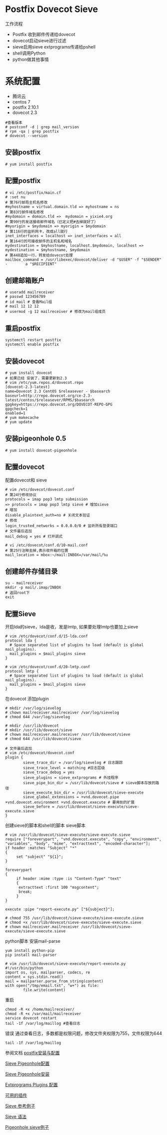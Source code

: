 



# Postfix Dovecot Sieve
工作流程
 - Postfix 收到邮件传递给dovecot 
 - dovecot启动sieve进行过滤
 - sieve启用sieve extprograms传递给pshell
 - shell调用Python
 - python做其他事情

# 系统配置

 - 腾讯云
 - centos 7
 - postfix 2.10.1 
 - dovecot 2.3
 ```
 #查看版本
 # postconf -d | grep mail_version
 # rpm -qa | grep postfix
 # dovecot --version
 ```
 

## 安装postfix
```
# yum install postfix
```

## 配置postfix
```
# vi /etc/postfix/main.cf
# :set nu
# 第76行邮局主机名修改
#myhostname = virtual.domain.tld => myhostname = ns
# 第83行邮件域名修改
#mydomain = domain.tld =>  mydomain = yixie4.org
# 第99行的发送接收邮件域名（已定义把#去掉就好了）
#myorigin = $mydomain => myorigin = $mydomain
# 第116行的监听网卡，改成all就行
inet_interfaces = localhost => inet_interfaces = all
# 第164行的可接收邮件的主机名和域名
mydestination = $myhostname, localhost.$mydomain, localhost => mydestination = $myhostname, $mydomain
# 第448追加一行，转发给dovecot处理
mailbox_command = /usr/libexec/dovecot/deliver -d "$USER" -f "$SENDER" -        a "$RECIPIENT"

```

## 创建邮箱账户

```
# useradd mailreceiver
# passwd 123456789
# id mail # 查看Mail组
# mail 12 12 12
# usermod -g 12 mailreceiver # 修改为mail组成员 
```

## 重启postfix
```
systemctl restart postfix
systemctl enable postfix
```

## 安装dovecot
```
# yum install dovecot
# 如果已经 安装了，需要更新到2.3
# vim /etc/yum.repos.d/dovecot.repo
[dovecot-2.3-latest]
name=Dovecot 2.3 CentOS $releasever - $basearch
baseurl=http://repo.dovecot.org/ce-2.3-latest/centos/$releasever/RPMS/$basearch
gpgkey=https://repo.dovecot.org/DOVECOT-REPO-GPG
gpgcheck=1
enabled=1
# yum makecache
# yum update
```

##  安装pigeonhole 0.5
```
# yum install dovecot-pigeonhole
```
## 配置dovecot

配置dovecot和 sieve
```
# vim /etc/dovecot/dovecot.conf
# 第24行修改协议
protocols = imap pop3 lmtp submission
=> protocols = imap pop3 lmtp sieve # 增加sieve
# 增加
disable_plaintext_auth=no # 关闭文本验证
# 修改
login_trusted_networks = 0.0.0.0/0 # 监听所有登录端口
# 文件最后追加
mail_debug = yes # 打开调式

# vi /etc/dovecot/conf.d/10-mail.conf
# 第25行注释去掉,表示收件箱的位置
mail_location = mbox:~/mail:INBOX=/var/mail/%u
```
## 创建邮件存储目录

```
su - mailreceiver
mkdir -p mail/.imap/INBOX
# 返回root下
exit
```

## 配置Sieve

开启lda的sieve，lda是收，发是lmtp, 如果要处理lmtp也要加上sieve
```
# vim /etc/dovecot/conf.d/15-lda.conf
protocol lda {
  # Space separated list of plugins to load (default is global mail_plugins).
  mail_plugins = $mail_plugins sieve
}

# vim /etc/dovecot/conf.d/20-lmtp.conf
protocol lmtp {
  # Space separated list of plugins to load (default is global mail_plugins).
  mail_plugins = $mail_plugins sieve
}
```
在dovecot 添加plugin
```
# mkdir /var/log/sievelog
# chown mailreceiver.mailreceiver /var/log/sievelog
# chmod 644 /var/log/sievelog

# mkdir /usr/lib/dovecot
# mkdir /usr/lib/dovecot/sieve
# chown mailreceiver.mailreceiver /usr/lib/dovecot/sieve
# chmod 644 /usr/lib/dovecot/sieve

# 文件最后追加
# vim /etc/dovecot/dovecot.conf
plugin {
        sieve_trace_dir = /var/log/sievelog # 日志跟踪
        sieve_trace_level = matching #日志层级
        sieve_trace_debug = yes
        sieve_plugins = sieve_extprograms # 外挂程序
        sieve_pipe_bin_dir = /usr/lib/dovecot/sieve # sieve脚本存放的路径
        sieve_execute_bin_dir = /usr/lib/dovecot/sieve-execute
        sieve_global_extensions = +vnd.dovecot.pipe +vnd.dovecot.environment +vnd.dovecot.execute # 要用到的扩展
        sieve_before = /usr/lib/dovecot/sieve-execute/sieve-execute.sieve
}

```
创建sieve的脚本和shell的脚本
sieve脚本
```
# vim /usr/lib/dovecot/sieve-execute/sieve-execute.sieve
require ["foreverypart", "vnd.dovecot.execute", "copy", "environment", "variables", "body", "mime", "extracttext", "encoded-character"];
if header :matches "Subject" "*"
{
     set "subject" "${1}";
}

foreverypart
{
     if header :mime :type :is "Content-Type" "text"
     {
      extracttext :first 100 "msgcontent";
      break;
     }
}

execute :pipe "report-execute.py" ["${subject}"];

# chmod 755 /usr/lib/dovecot/sieve-execute/sieve-execute.sieve
# chmod +x /usr/lib/dovecot/sieve-execute/sieve-execute.sieve
# chown mailreceiver.mailreceiver /usr/lib/dovecot/sieve-execute/sieve-execute.sieve

```
python脚本
安装mail-parse
```
yum install python-pip
pip install mail-parser
```
```
# vim /usr/lib/dovecot/sieve-execute/report-execute.py
#!/usr/bin/python
import os, sys, mailparser, codecs, re
content = sys.stdin.read()
mail = mailparser.parse_from_string(content)
with open("/tmp/email.txt", "w+") as file:
        file.write(content)
```

重启
```
chmod -R +x /home/mailreceiver/
chmod -R +x /var/mail/mailreceiver
service dovecot restart
tail -1f /var/log/maillog #查看日志
```

错误
通过查看日志，多数都是权限问题，修改文件夹权限为755，文件权限为644
```
tail -1f /var/log/maillog
```

参阅文档
[postfix安装与配置](https://www.cnblogs.com/escwq/p/11869407.html)

[Sieve Pigeonhole配置](https://wiki2.dovecot.org/Pigeonhole/Sieve/Configuration)

[Sieve Pigeonhole安装](https://wiki2.dovecot.org/Pigeonhole/Installation)

[Extprograms Plugins 配置](https://wiki2.dovecot.org/Pigeonhole/Sieve/Plugins/Extprograms)

[可用的插件](https://wiki2.dovecot.org/Pigeonhole/Sieve)

[Sieve 参考例子](https://wiki2.dovecot.org/HowTo/AntispamWithSieve)

[Sieve 语法](http://sieve.info/)

[Pigeonhole sieve例子](https://wiki2.dovecot.org/Pigeonhole/Sieve/Examples)
<!--stackedit_data:
eyJoaXN0b3J5IjpbOTcyMjYyMDIsLTIwMTAwNTc2MzYsNjM5Nz
MzMzQxLDE0ODAwNjk2ODRdfQ==
-->